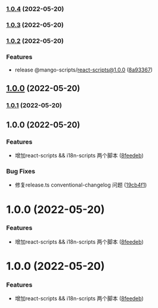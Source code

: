 ### [1.0.4](https://github.com/AlbertLin0923/mango-scripts/compare/@mango-scripts/react-scripts@1.0.3...@mango-scripts/react-scripts@1.0.4) (2022-05-20)

### [1.0.3](https://github.com/AlbertLin0923/mango-scripts/compare/@mango-scripts/react-scripts@1.0.2...@mango-scripts/react-scripts@1.0.3) (2022-05-20)

### [1.0.2](https://github.com/AlbertLin0923/mango-scripts/compare/@mango-scripts/react-scripts@1.0.1...@mango-scripts/react-scripts@1.0.2) (2022-05-20)


### Features

* release @mango-scripts/react-scripts@1.0.0 ([8a93367](https://github.com/AlbertLin0923/mango-scripts/commit/8a93367970e92ef57783163f71aa16628b4146de))

## [1.0.0](https://github.com/AlbertLin0923/mango-scripts/compare/@mango-scripts/react-scripts@1.0.1...@mango-scripts/react-scripts@1.0.0) (2022-05-20)

### [1.0.1](https://github.com/AlbertLin0923/mango-scripts/compare/@mango-scripts/react-scripts@1.0.0...@mango-scripts/react-scripts@1.0.1) (2022-05-20)

## 1.0.0 (2022-05-20)


### Features

* 增加react-scripts && i18n-scripts 两个脚本 ([8feedeb](https://github.com/AlbertLin0923/mango-scripts/commit/8feedeb342c27f08849e89425661727afef1e763))


### Bug Fixes

* 修复release.ts conventional-changelog 问题 ([19cb4f1](https://github.com/AlbertLin0923/mango-scripts/commit/19cb4f1d7ad4bdbfa47056da54169a0f4931bfb8))

# 1.0.0 (2022-05-20)


### Features

* 增加react-scripts && i18n-scripts 两个脚本 ([8feedeb](https://github.com/AlbertLin0923/mango-scripts/commit/8feedeb342c27f08849e89425661727afef1e763))



# 1.0.0 (2022-05-20)


### Features

* 增加react-scripts && i18n-scripts 两个脚本 ([8feedeb](https://github.com/AlbertLin0923/mango-scripts/commit/8feedeb342c27f08849e89425661727afef1e763))



